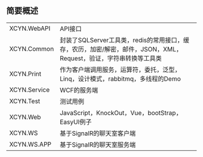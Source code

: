 ﻿<h2>简要概述</h2>
<table>
	<tr>
		<td>XCYN.WebAPI</td>
		<td>API接口</td>
	</tr>
	<tr>
		<td>XCYN.Common</td>
		<td>封装了SQLServer工具类，redis的常用接口，缓存，农历，加密/解密，邮件，JSON，XML，Request，验证，字符串转换等工具类</td>
	</tr>
	<tr>
		<td>XCYN.Print</td>
		<td>作为客户端调用服务，运算符，委托，泛型，Linq，设计模式，rabbitmq，多线程的Demo</td>
	</tr>
	<tr>
		<td>XCYN.Service</td>
		<td>WCF的服务端</td>
	</tr>
	<tr>
		<td>XCYN.Test</td>
		<td>测试用例</td>
	</tr>
	<tr>
		<td>XCYN.Web</td>
		<td>JavaScript，KnockOut，Vue，bootStrap，EasyUI例子</td>
	</tr>
	<tr>
		<td>XCYN.WS</td>
		<td>基于SignalR的聊天室客户端</td>
	</tr>
	<tr>
		<td>XCYN.WS.APP</td>
		<td>基于SignalR的聊天室服务端</td>
	</tr>
</table>
